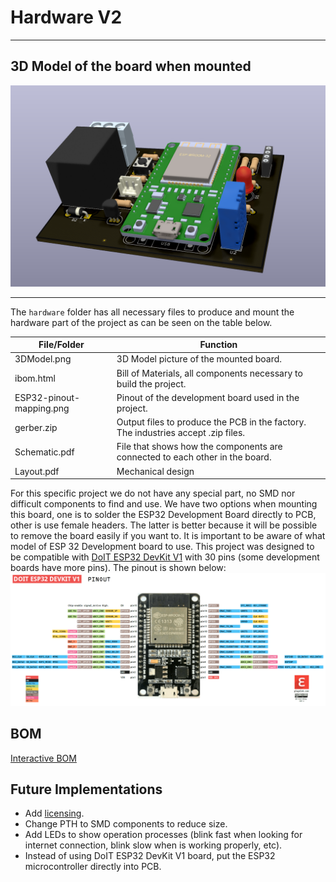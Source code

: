
# Hardware V2
______________

## 3D Model of the board when mounted

![3D Model](3DModel.png)

______________

The `hardware` folder has all necessary files to produce and mount the hardware part of the project as can be seen on the table below.

|File/Folder              |Function                                                                         |
|-------------------------|---------------------------------------------------------------------------------|
|3DModel.png              |3D Model picture of the mounted board.                                           |
|ibom.html                |Bill of Materials, all components necessary to build the project.                |
|ESP32-pinout-mapping.png |Pinout of the development board used in the project.                             |
|gerber.zip               |Output files to produce the PCB in the factory. The industries accept .zip files.|
|Schematic.pdf            |File that shows how the components are connected to each other in the board.     |
|Layout.pdf               |Mechanical design                                                                |


For this specific project we do not have any special part, no SMD nor difficult components to find and use. We have two options when mounting this board, one is to solder the ESP32 Development Board directly to PCB, other is use female headers. The latter is better because it will be possible to remove the board easily if you want to.
It is important to be aware of what model of ESP 32 Development board to use. This project was designed to be compatible with [DoIT ESP32 DevKit V1](https://docs.platformio.org/en/latest/boards/espressif32/esp32doit-devkit-v1.html) with 30 pins (some development boards have more pins). The pinout is shown below:
![DoIT ESP32 DevKit V1](ESP32-pinout-mapping.png)


## BOM

[Interactive BOM](ibom.html)


## Future Implementations

+ Add [licensing](https://forum.mysensors.org/topic/3096/open-hardware-licensing).
+ Change PTH to SMD components to reduce size.
+ Add LEDs to show operation processes (blink fast when looking for internet connection, blink slow when is working properly, etc).
+ Instead of using DoIT ESP32 DevKit V1 board, put the ESP32 microcontroller directly into PCB.
